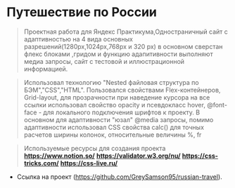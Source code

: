 # Путешествие по России

> Проектная работа для Яндекс Практикума,Одностраничный сайт с адаптивностью на 4 вида основных разрешений(1280px,1024px,768px и 320 px) в основном сверстан флекс блоками ,гридом и функцию адапитивности выполняют медиа запросы, сайт с тестовой и иллюстрационной информацией.

>Использовал технологию "Nested файловая структура по БЭМ","CSS","HTML".
>Пользовался свойствами Flex-контейнеров, Grid-layout, для прозрачности при наведение курсора на все ссылки использовал свойство opacity и псевдокласс hover, @font-face - для локального подключения шрифтов к проекту.
>В основном для адаптивности "юзал" @media запросы, помимо адаптивности использовал CSS свойства calc() для точных расчетов ширины колонок, относительные величины %, fr

>Используемые ресурсы для создания проекта
**https://www.notion.so/**
**https://validator.w3.org/nu/**
**https://css-tricks.com/**
**https://css-live.ru/**

* Ссылка на проект (https://github.com/GreySamson95/russian-travel).